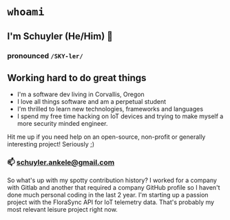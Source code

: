 # `whoami`
## I'm Schuyler (He/Him) 👋 
### pronounced `/SKY-ler/`

## Working hard to do great things

- I'm a software dev living in Corvallis, Oregon
- I love all things software and am a perpetual student
- I'm thrilled to learn new technologies, frameworks and languages
- I spend my free time hacking on IoT devices and trying to make myself a more security minded engineer.  

Hit me up if you need help on an open-source, non-profit or generally interesting project! Seriously ;)
### 📫 schuyler.ankele@gmail.com

So what's up with my spotty contribution history?  I worked for a company with Gitlab and another that required a company GitHub profile so I haven't done much personal coding in the last 2 year.  I'm starting up a passion project with the FloraSync API for IoT telemetry data.  That's probably my most relevant leisure project right now.



<!--
**shoesCodeFor/shoesCodeFor** is a ✨ _special_ ✨ repository because its `README.md` (this file) appears on your GitHub profile.

Here are some ideas to get you started:

- 🔭 I’m currently working on ...
- 🌱 I’m currently learning ...
- 👯 I’m looking to collaborate on ...
- 🤔 I’m looking for help with ...
- 💬 Ask me about ...
- 📫 How to reach me: ...
- 😄 Pronouns: ...
- ⚡ Fun fact: ...
-->
